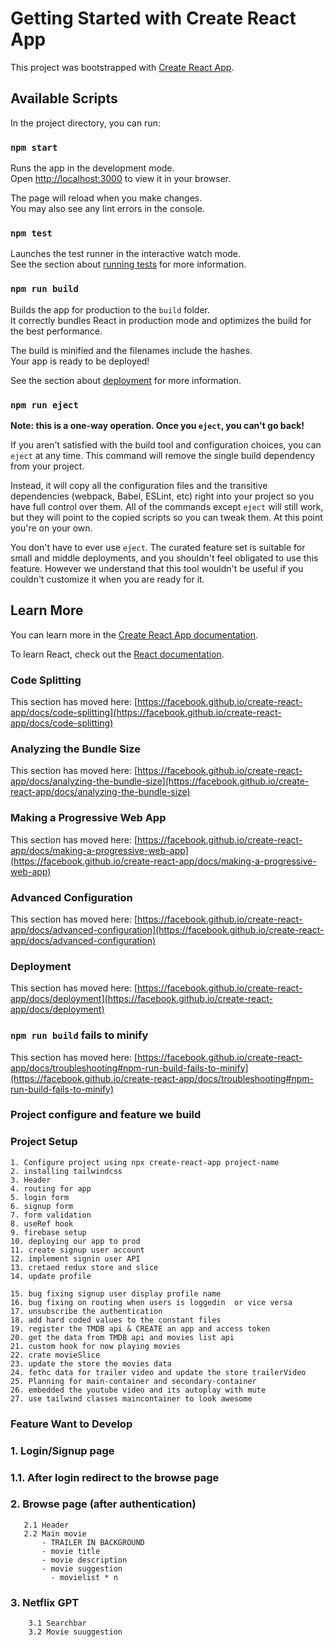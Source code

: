 # Getting Started with Create React App

This project was bootstrapped with [Create React App](https://github.com/facebook/create-react-app).

## Available Scripts

In the project directory, you can run:

### `npm start`

Runs the app in the development mode.\
Open [http://localhost:3000](http://localhost:3000) to view it in your browser.

The page will reload when you make changes.\
You may also see any lint errors in the console.

### `npm test`

Launches the test runner in the interactive watch mode.\
See the section about [running tests](https://facebook.github.io/create-react-app/docs/running-tests) for more information.

### `npm run build`

Builds the app for production to the `build` folder.\
It correctly bundles React in production mode and optimizes the build for the best performance.

The build is minified and the filenames include the hashes.\
Your app is ready to be deployed!

See the section about [deployment](https://facebook.github.io/create-react-app/docs/deployment) for more information.

### `npm run eject`

**Note: this is a one-way operation. Once you `eject`, you can't go back!**

If you aren't satisfied with the build tool and configuration choices, you can `eject` at any time. This command will remove the single build dependency from your project.

Instead, it will copy all the configuration files and the transitive dependencies (webpack, Babel, ESLint, etc) right into your project so you have full control over them. All of the commands except `eject` will still work, but they will point to the copied scripts so you can tweak them. At this point you're on your own.

You don't have to ever use `eject`. The curated feature set is suitable for small and middle deployments, and you shouldn't feel obligated to use this feature. However we understand that this tool wouldn't be useful if you couldn't customize it when you are ready for it.

## Learn More

You can learn more in the [Create React App documentation](https://facebook.github.io/create-react-app/docs/getting-started).

To learn React, check out the [React documentation](https://reactjs.org/).

### Code Splitting

This section has moved here: [https://facebook.github.io/create-react-app/docs/code-splitting](https://facebook.github.io/create-react-app/docs/code-splitting)

### Analyzing the Bundle Size

This section has moved here: [https://facebook.github.io/create-react-app/docs/analyzing-the-bundle-size](https://facebook.github.io/create-react-app/docs/analyzing-the-bundle-size)

### Making a Progressive Web App

This section has moved here: [https://facebook.github.io/create-react-app/docs/making-a-progressive-web-app](https://facebook.github.io/create-react-app/docs/making-a-progressive-web-app)

### Advanced Configuration

This section has moved here: [https://facebook.github.io/create-react-app/docs/advanced-configuration](https://facebook.github.io/create-react-app/docs/advanced-configuration)

### Deployment

This section has moved here: [https://facebook.github.io/create-react-app/docs/deployment](https://facebook.github.io/create-react-app/docs/deployment)

### `npm run build` fails to minify

This section has moved here: [https://facebook.github.io/create-react-app/docs/troubleshooting#npm-run-build-fails-to-minify](https://facebook.github.io/create-react-app/docs/troubleshooting#npm-run-build-fails-to-minify)



### Project configure and feature we build

### Project Setup
    1. Configure project using npx create-react-app project-name
    2. installing tailwindcss
    3. Header
    4. routing for app
    5. login form
    6. signup form
    7. form validation
    8. useRef hook
    9. firebase setup
    10. deploying our app to prod
    11. create signup user account
    12. implement signin user API
    13. cretaed redux store and slice
    14. update profile 

    15. bug fixing signup user display profile name
    16. bug fixing on routing when users is loggedin  or vice versa
    17. unsubscribe the authentication
    18. add hard coded values to the constant files
    19. register the TMDB api & CREATE an app and access token
    20. get the data from TMDB api and movies list api
    21. custom hook for now playing movies
    22. crate movieSlice
    23. update the store the movies data
    24. fethc data for trailer video and update the store trailerVideo
    25. Planning for main-container and secondary-container
    26. embedded the youtube video and its autoplay with mute
    27. use tailwind classes maincontainer to look awesome


### Feature Want to Develop
### 1. Login/Signup page
###    1.1. After login redirect to the browse page

### 2. Browse page (after authentication)
       2.1 Header
       2.2 Main movie
           - TRAILER IN BACKGROUND
           - movie title
           - movie description
           - movie suggestion
             - movielist * n
            
### 3. Netflix GPT
        3.1 Searchbar 
        3.2 Movie suuggestion
